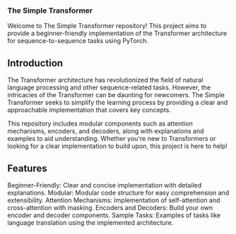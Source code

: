 ### The Simple Transformer

Welcome to The Simple Transformer repository! This project aims to provide a beginner-friendly implementation of the Transformer architecture for sequence-to-sequence tasks using PyTorch.

## Introduction
The Transformer architecture has revolutionized the field of natural language processing and other sequence-related tasks. However, the intricacies of the Transformer can be daunting for newcomers. The Simple Transformer seeks to simplify the learning process by providing a clear and approachable implementation that covers key concepts.

This repository includes modular components such as attention mechanisms, encoders, and decoders, along with explanations and examples to aid understanding. Whether you're new to Transformers or looking for a clear implementation to build upon, this project is here to help!

## Features
Beginner-Friendly: Clear and concise implementation with detailed explanations.
Modular: Modular code structure for easy comprehension and extensibility.
Attention Mechanisms: Implementation of self-attention and cross-attention with masking.
Encoders and Decoders: Build your own encoder and decoder components.
Sample Tasks: Examples of tasks like language translation using the implemented architecture.
